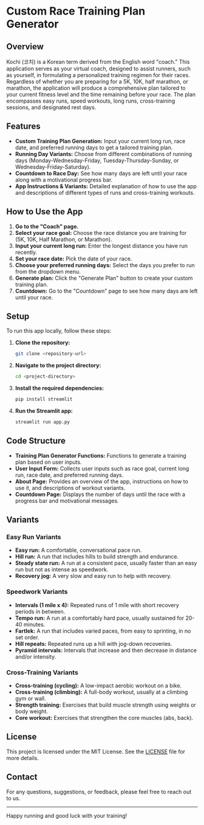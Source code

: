 # Custom Race Training Plan Generator

## Overview
Kochi (코치) is a Korean term derived from the English word "coach." This application serves as your virtual coach, designed to assist runners, such as yourself, in formulating a personalized training regimen for their races. Regardless of whether you are preparing for a 5K, 10K, half marathon, or marathon, the application will produce a comprehensive plan tailored to your current fitness level and the time remaining before your race. The plan encompasses easy runs, speed workouts, long runs, cross-training sessions, and designated rest days.

## Features
- **Custom Training Plan Generation:** Input your current long run, race date, and preferred running days to get a tailored training plan.
- **Running Day Variants:** Choose from different combinations of running days (Monday-Wednesday-Friday, Tuesday-Thursday-Sunday, or Wednesday-Friday-Saturday).
- **Countdown to Race Day:** See how many days are left until your race along with a motivational progress bar.
- **App Instructions & Variants:** Detailed explanation of how to use the app and descriptions of different types of runs and cross-training workouts.

## How to Use the App
1. **Go to the "Coach" page.**
2. **Select your race goal:** Choose the race distance you are training for (5K, 10K, Half Marathon, or Marathon).
3. **Input your current long run:** Enter the longest distance you have run recently.
4. **Set your race date:** Pick the date of your race.
5. **Choose your preferred running days:** Select the days you prefer to run from the dropdown menu.
6. **Generate plan:** Click the "Generate Plan" button to create your custom training plan.
7. **Countdown:** Go to the "Countdown" page to see how many days are left until your race.

## Setup
To run this app locally, follow these steps:

1. **Clone the repository:**
    ```bash
    git clone <repository-url>
    ```

2. **Navigate to the project directory:**
    ```bash
    cd <project-directory>
    ```

3. **Install the required dependencies:**
    ```bash
    pip install streamlit
    ```

4. **Run the Streamlit app:**
    ```bash
    streamlit run app.py
    ```

## Code Structure
- **Training Plan Generator Functions:** Functions to generate a training plan based on user inputs.
- **User Input Form:** Collects user inputs such as race goal, current long run, race date, and preferred running days.
- **About Page:** Provides an overview of the app, instructions on how to use it, and descriptions of workout variants.
- **Countdown Page:** Displays the number of days until the race with a progress bar and motivational messages.

## Variants
### Easy Run Variants
- **Easy run:** A comfortable, conversational pace run.
- **Hill run:** A run that includes hills to build strength and endurance.
- **Steady state run:** A run at a consistent pace, usually faster than an easy run but not as intense as speedwork.
- **Recovery jog:** A very slow and easy run to help with recovery.

### Speedwork Variants
- **Intervals (1 mile x 4):** Repeated runs of 1 mile with short recovery periods in between.
- **Tempo run:** A run at a comfortably hard pace, usually sustained for 20-40 minutes.
- **Fartlek:** A run that includes varied paces, from easy to sprinting, in no set order.
- **Hill repeats:** Repeated runs up a hill with jog-down recoveries.
- **Pyramid intervals:** Intervals that increase and then decrease in distance and/or intensity.

### Cross-Training Variants
- **Cross-training (cycling):** A low-impact aerobic workout on a bike.
- **Cross-training (climbing):** A full-body workout, usually at a climbing gym or wall.
- **Strength training:** Exercises that build muscle strength using weights or body weight.
- **Core workout:** Exercises that strengthen the core muscles (abs, back).

## License
This project is licensed under the MIT License. See the [LICENSE](LICENSE) file for more details.

## Contact
For any questions, suggestions, or feedback, please feel free to reach out to us.

---

Happy running and good luck with your training!
